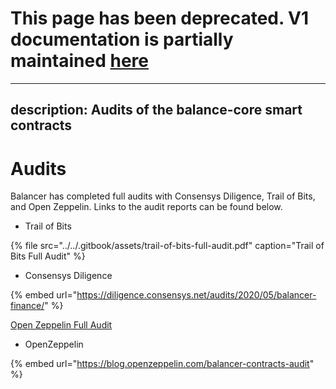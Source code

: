 # This page has been deprecated. V1 documentation is partially maintained [here](https://docs.balancer.fi/v/v1/protocol/security/audits)

---
description: Audits of the balance-core smart contracts
---

# Audits

Balancer has completed full audits with Consensys Diligence, Trail of Bits, and Open Zeppelin. Links to the audit reports can be found below.

* Trail of Bits

{% file src="../../.gitbook/assets/trail-of-bits-full-audit.pdf" caption="Trail of Bits Full Audit" %}

*  Consensys Diligence

{% embed url="https://diligence.consensys.net/audits/2020/05/balancer-finance/" %}

[Open Zeppelin Full Audit](https://blog.openzeppelin.com/balancer-contracts-audit/)

* OpenZeppelin

{% embed url="https://blog.openzeppelin.com/balancer-contracts-audit" %}

